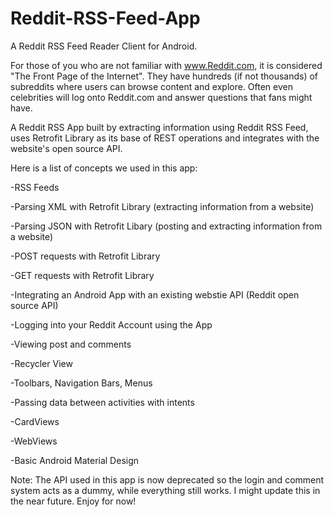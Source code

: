 # Reddit-RSS-Feed-App
A Reddit RSS Feed Reader Client for Android.

For those of you who are not familiar with www.Reddit.com, it is considered "The Front Page of the Internet". They have hundreds (if not thousands) of subreddits where users can browse content and explore. Often even celebrities will log onto Reddit.com and answer questions that fans might have.


A Reddit RSS App built by extracting information using Reddit RSS Feed, uses Retrofit Library as its base of REST operations and integrates with the website's open source API.

Here is a list of concepts we used in this app:


-RSS Feeds

-Parsing XML with Retrofit Library (extracting information from a website)

-Parsing JSON with Retrofit Libary (posting and extracting information from a website)

-POST requests with Retrofit Library

-GET requests with Retrofit Library

-Integrating an Android App with an existing webstie API (Reddit open source API)

-Logging into your Reddit Account using the App

-Viewing post and comments

-Recycler View

-Toolbars, Navigation Bars, Menus

-Passing data between activities with intents

-CardViews

-WebViews

-Basic Android Material Design


Note: The API used in this app is now deprecated so the login and comment system acts as a dummy, while everything still works. I might update this in the near future. Enjoy for now!
